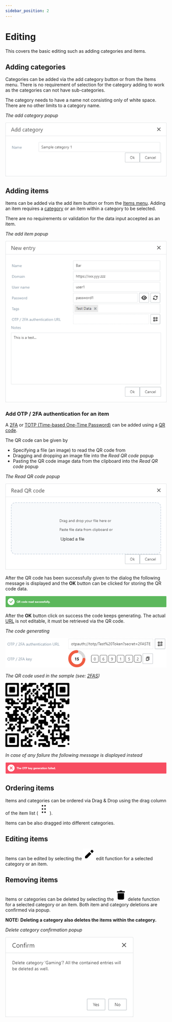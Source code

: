 ```yaml
---
sidebar_position: 2
---
```


# Editing

This covers the basic editing such as adding categories and items.

## Adding categories

Categories can be added via the add category button or from the Items menu. There is no requirement of selection for the category adding to work as the categories can not have sub-categories.

The category needs to have a name not consisting only of white space. There are no other limits to a category name.

*The add category popup*

![Add Category](../img/add_category_1.png)

## Adding items

Items can be added via the add item button or from the [Items menu](the-main-window/#menu). Adding an item requires a [category](#adding-categories) or an item within a category to be selected.

There are no requirements or validation for the data input accepted as an item.

*The add item popup*

![Add Item](../img/add_item_1.png)

### Add OTP / 2FA authentication for an item

A [2FA](https://en.wikipedia.org/wiki/Multi-factor_authentication) or [TOTP (Time-based One-Time Password)](https://en.wikipedia.org/wiki/Time-based_one-time_password) can be added using a [QR code](https://en.wikipedia.org/wiki/QR_code).

The QR code can be given by
- Specifying a file (an image) to read the QR code from
- Dragging and dropping an image file into the *Read QR code* popup
- Pasting the QR code image data from the clipboard into the *Read QR code* popup

*The Read QR code popup*

![Read QR code](../img/read_qr_popup_1.png)

After the QR code has been successfully given to the dialog the following message is displayed and the **OK** button can be clicked for storing the QR code data.

![QR Success](../img/qr_success_1.png)

After the **OK** button click on success the code keeps generating. The actual [URL](https://en.wikipedia.org/wiki/URL) is not editable, it must be retrieved via the QR code.

*The code generating*

![QR TOTP](../img/totp_generation_1.png)

*The QR code used in the sample (see: [2FAS](https://2fas.com/check-token/))*

![QR sample](../img/qr_sample.png)

*In case of any failure the following message is displayed instead*

![QR Fail](../img/qr_fail_1.png)

## Ordering items

Items and categories can be ordered via Drag & Drop using the drag column of the item list (![DragAndDrop](/img/icons/drag.svg)).

Items can be also dragged into different categories.

## Editing items

Items can be edited by selecting the ![edit](/img/icons/edit.svg) edit function for a selected category or an item.

## Removing items

Items or categories can be deleted by selecting the ![trash](/img/icons/trash.svg) delete function for a selected category or an item. Both item and category deletions are confirmed via popup.

**NOTE: Deleting a category also deletes the items within the category.**

*Delete category confirmation popup*

![QR Fail](../img/confirm_popup_delete_category_1.png)